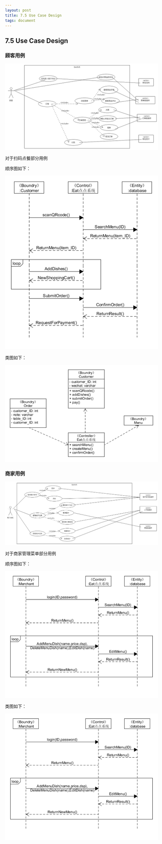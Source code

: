 ```yaml
---
layout: post
title: 7.5 Use Case Design
tags: document
---
```


## 7.5 Use Case Design

### 顾客用例

![顾客用例][1]

对于扫码点餐部分用例

顺序图如下：

![顾客顺序图][3]

类图如下：

![顾客类图][4]

### 商家用例

![商家用例][2]

对于商家管理菜单部分用例

顺序图如下：

![商家顺序图][5]

类图如下：

![商家类图][5]



[1]: https://raw.githubusercontent.com/ChickenDinner8/ChickenDinner8.github.io/master/public/img/useCases/customer.png
[2]: https://raw.githubusercontent.com/ChickenDinner8/ChickenDinner8.github.io/master/public/img/useCases/boss.png
[3]: https://raw.githubusercontent.com/ChickenDinner8/ChickenDinner8.github.io/master/public/img/WE_J/seq_customer.png
[4]: https://raw.githubusercontent.com/ChickenDinner8/ChickenDinner8.github.io/master/public/img/WE_J/class_customer.png
[5]: https://raw.githubusercontent.com/ChickenDinner8/ChickenDinner8.github.io/master/public/img/WE_J/seq_merchant.png
[6]: https://raw.githubusercontent.com/ChickenDinner8/ChickenDinner8.github.io/master/public/img/WE_J/class_merchant.png